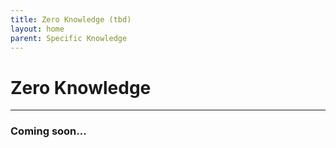 ```yaml
---
title: Zero Knowledge (tbd)
layout: home
parent: Specific Knowledge
---
```


# Zero Knowledge
---

### Coming soon...